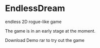 # EndlessDream
endless 2D rogue-like game

The game is in an early stage at the moment.

Download Demo rar to try out the game
